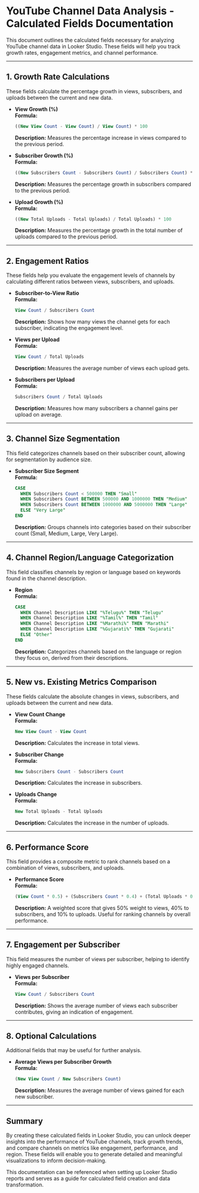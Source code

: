 # YouTube Channel Data Analysis - Calculated Fields Documentation

This document outlines the calculated fields necessary for analyzing YouTube channel data in Looker Studio. These fields will help you track growth rates, engagement metrics, and channel performance.

---

## 1. Growth Rate Calculations

These fields calculate the percentage growth in views, subscribers, and uploads between the current and new data.

- **View Growth (%)**  
   **Formula:**  
   ```sql
   ((New View Count - View Count) / View Count) * 100
   ```
   **Description:** Measures the percentage increase in views compared to the previous period.

- **Subscriber Growth (%)**  
   **Formula:**  
   ```sql
   ((New Subscribers Count - Subscribers Count) / Subscribers Count) * 100
   ```
   **Description:** Measures the percentage growth in subscribers compared to the previous period.

- **Upload Growth (%)**  
   **Formula:**  
   ```sql
   ((New Total Uploads - Total Uploads) / Total Uploads) * 100
   ```
   **Description:** Measures the percentage growth in the total number of uploads compared to the previous period.

---

## 2. Engagement Ratios

These fields help you evaluate the engagement levels of channels by calculating different ratios between views, subscribers, and uploads.

- **Subscriber-to-View Ratio**  
   **Formula:**  
   ```sql
   View Count / Subscribers Count
   ```
   **Description:** Shows how many views the channel gets for each subscriber, indicating the engagement level.

- **Views per Upload**  
   **Formula:**  
   ```sql
   View Count / Total Uploads
   ```
   **Description:** Measures the average number of views each upload gets.

- **Subscribers per Upload**  
   **Formula:**  
   ```sql
   Subscribers Count / Total Uploads
   ```
   **Description:** Measures how many subscribers a channel gains per upload on average.

---

## 3. Channel Size Segmentation

This field categorizes channels based on their subscriber count, allowing for segmentation by audience size.

- **Subscriber Size Segment**  
   **Formula:**  
   ```sql
   CASE 
     WHEN Subscribers Count < 500000 THEN "Small"
     WHEN Subscribers Count BETWEEN 500000 AND 1000000 THEN "Medium"
     WHEN Subscribers Count BETWEEN 1000000 AND 5000000 THEN "Large"
     ELSE "Very Large"
   END
   ```
   **Description:** Groups channels into categories based on their subscriber count (Small, Medium, Large, Very Large).

---

## 4. Channel Region/Language Categorization

This field classifies channels by region or language based on keywords found in the channel description.

- **Region**  
   **Formula:**  
   ```sql
   CASE 
     WHEN Channel Description LIKE "%Telugu%" THEN "Telugu"
     WHEN Channel Description LIKE "%Tamil%" THEN "Tamil"
     WHEN Channel Description LIKE "%Marathi%" THEN "Marathi"
     WHEN Channel Description LIKE "%Gujarati%" THEN "Gujarati"
     ELSE "Other"
   END
   ```
   **Description:** Categorizes channels based on the language or region they focus on, derived from their descriptions.

---

## 5. New vs. Existing Metrics Comparison

These fields calculate the absolute changes in views, subscribers, and uploads between the current and new data.

- **View Count Change**  
   **Formula:**  
   ```sql
   New View Count - View Count
   ```
   **Description:** Calculates the increase in total views.

- **Subscriber Change**  
   **Formula:**  
   ```sql
   New Subscribers Count - Subscribers Count
   ```
   **Description:** Calculates the increase in subscribers.

- **Uploads Change**  
   **Formula:**  
   ```sql
   New Total Uploads - Total Uploads
   ```
   **Description:** Calculates the increase in the number of uploads.

---

## 6. Performance Score

This field provides a composite metric to rank channels based on a combination of views, subscribers, and uploads.

- **Performance Score**  
   **Formula:**  
   ```sql
   (View Count * 0.5) + (Subscribers Count * 0.4) + (Total Uploads * 0.1)
   ```
   **Description:** A weighted score that gives 50% weight to views, 40% to subscribers, and 10% to uploads. Useful for ranking channels by overall performance.

---

## 7. Engagement per Subscriber

This field measures the number of views per subscriber, helping to identify highly engaged channels.

- **Views per Subscriber**  
   **Formula:**  
   ```sql
   View Count / Subscribers Count
   ```
   **Description:** Shows the average number of views each subscriber contributes, giving an indication of engagement.

---

## 8. Optional Calculations

Additional fields that may be useful for further analysis.

- **Average Views per Subscriber Growth**  
   **Formula:**  
   ```sql
   (New View Count / New Subscribers Count)
   ```
   **Description:** Measures the average number of views gained for each new subscriber.

---

## Summary

By creating these calculated fields in Looker Studio, you can unlock deeper insights into the performance of YouTube channels, track growth trends, and compare channels on metrics like engagement, performance, and region. These fields will enable you to generate detailed and meaningful visualizations to inform decision-making.

This documentation can be referenced when setting up Looker Studio reports and serves as a guide for calculated field creation and data transformation.
